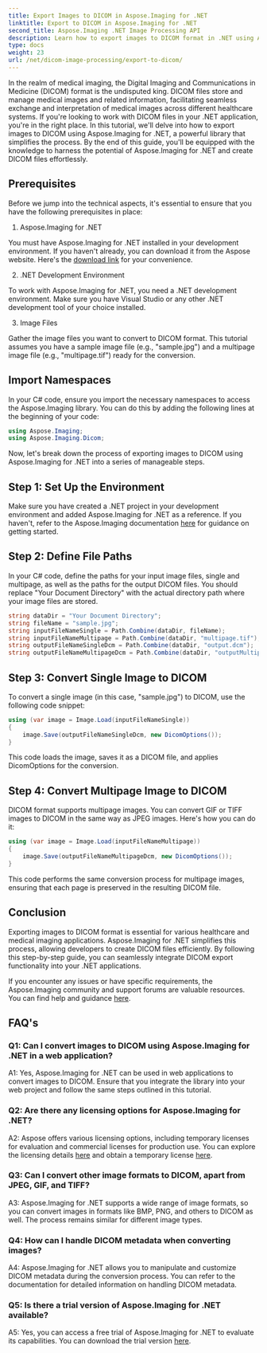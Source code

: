 ```yaml
---
title: Export Images to DICOM in Aspose.Imaging for .NET
linktitle: Export to DICOM in Aspose.Imaging for .NET
second_title: Aspose.Imaging .NET Image Processing API
description: Learn how to export images to DICOM format in .NET using Aspose.Imaging. Convert medical images effortlessly.
type: docs
weight: 23
url: /net/dicom-image-processing/export-to-dicom/
---
```

In the realm of medical imaging, the Digital Imaging and Communications in Medicine (DICOM) format is the undisputed king. DICOM files store and manage medical images and related information, facilitating seamless exchange and interpretation of medical images across different healthcare systems. If you're looking to work with DICOM files in your .NET application, you're in the right place. In this tutorial, we'll delve into how to export images to DICOM using Aspose.Imaging for .NET, a powerful library that simplifies the process. By the end of this guide, you'll be equipped with the knowledge to harness the potential of Aspose.Imaging for .NET and create DICOM files effortlessly.

## Prerequisites

Before we jump into the technical aspects, it's essential to ensure that you have the following prerequisites in place:

1. Aspose.Imaging for .NET

You must have Aspose.Imaging for .NET installed in your development environment. If you haven't already, you can download it from the Aspose website. Here's the [download link](https://releases.aspose.com/imaging/net/) for your convenience.

2. .NET Development Environment

To work with Aspose.Imaging for .NET, you need a .NET development environment. Make sure you have Visual Studio or any other .NET development tool of your choice installed.

3. Image Files

Gather the image files you want to convert to DICOM format. This tutorial assumes you have a sample image file (e.g., "sample.jpg") and a multipage image file (e.g., "multipage.tif") ready for the conversion.

## Import Namespaces

In your C# code, ensure you import the necessary namespaces to access the Aspose.Imaging library. You can do this by adding the following lines at the beginning of your code:

```csharp
using Aspose.Imaging;
using Aspose.Imaging.Dicom;
```

Now, let's break down the process of exporting images to DICOM using Aspose.Imaging for .NET into a series of manageable steps.

## Step 1: Set Up the Environment

Make sure you have created a .NET project in your development environment and added Aspose.Imaging for .NET as a reference. If you haven't, refer to the Aspose.Imaging documentation [here](https://reference.aspose.com/imaging/net/) for guidance on getting started.

## Step 2: Define File Paths

In your C# code, define the paths for your input image files, single and multipage, as well as the paths for the output DICOM files. You should replace "Your Document Directory" with the actual directory path where your image files are stored.

```csharp
string dataDir = "Your Document Directory";
string fileName = "sample.jpg";
string inputFileNameSingle = Path.Combine(dataDir, fileName);
string inputFileNameMultipage = Path.Combine(dataDir, "multipage.tif");
string outputFileNameSingleDcm = Path.Combine(dataDir, "output.dcm");
string outputFileNameMultipageDcm = Path.Combine(dataDir, "outputMultipage.dcm");
```

## Step 3: Convert Single Image to DICOM

To convert a single image (in this case, "sample.jpg") to DICOM, use the following code snippet:

```csharp
using (var image = Image.Load(inputFileNameSingle))
{
    image.Save(outputFileNameSingleDcm, new DicomOptions());
}
```

This code loads the image, saves it as a DICOM file, and applies DicomOptions for the conversion.

## Step 4: Convert Multipage Image to DICOM

DICOM format supports multipage images. You can convert GIF or TIFF images to DICOM in the same way as JPEG images. Here's how you can do it:

```csharp
using (var image = Image.Load(inputFileNameMultipage))
{
    image.Save(outputFileNameMultipageDcm, new DicomOptions());
}
```

This code performs the same conversion process for multipage images, ensuring that each page is preserved in the resulting DICOM file.

## Conclusion

Exporting images to DICOM format is essential for various healthcare and medical imaging applications. Aspose.Imaging for .NET simplifies this process, allowing developers to create DICOM files efficiently. By following this step-by-step guide, you can seamlessly integrate DICOM export functionality into your .NET applications.

If you encounter any issues or have specific requirements, the Aspose.Imaging community and support forums are valuable resources. You can find help and guidance [here](https://forum.aspose.com/).

## FAQ's

### Q1: Can I convert images to DICOM using Aspose.Imaging for .NET in a web application?

A1: Yes, Aspose.Imaging for .NET can be used in web applications to convert images to DICOM. Ensure that you integrate the library into your web project and follow the same steps outlined in this tutorial.

### Q2: Are there any licensing options for Aspose.Imaging for .NET?

A2: Aspose offers various licensing options, including temporary licenses for evaluation and commercial licenses for production use. You can explore the licensing details [here](https://purchase.aspose.com/buy) and obtain a temporary license [here](https://purchase.aspose.com/temporary-license/).

### Q3: Can I convert other image formats to DICOM, apart from JPEG, GIF, and TIFF?

A3: Aspose.Imaging for .NET supports a wide range of image formats, so you can convert images in formats like BMP, PNG, and others to DICOM as well. The process remains similar for different image types.

### Q4: How can I handle DICOM metadata when converting images?

A4: Aspose.Imaging for .NET allows you to manipulate and customize DICOM metadata during the conversion process. You can refer to the documentation for detailed information on handling DICOM metadata.

### Q5: Is there a trial version of Aspose.Imaging for .NET available?

A5: Yes, you can access a free trial of Aspose.Imaging for .NET to evaluate its capabilities. You can download the trial version [here](https://releases.aspose.com/).
